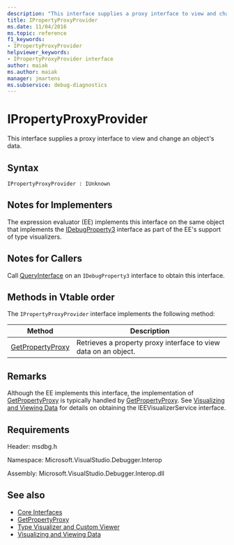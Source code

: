 ```yaml
---
description: "This interface supplies a proxy interface to view and change an object's data."
title: IPropertyProxyProvider
ms.date: 11/04/2016
ms.topic: reference
f1_keywords:
- IPropertyProxyProvider
helpviewer_keywords:
- IPropertyProxyProvider interface
author: maiak
ms.author: maiak
manager: jmartens
ms.subservice: debug-diagnostics
---
```

# IPropertyProxyProvider

This interface supplies a proxy interface to view and change an object's data.

## Syntax

```
IPropertyProxyProvider : IUnknown
```

## Notes for Implementers
 The expression evaluator (EE) implements this interface on the same object that implements the [IDebugProperty3](../../../extensibility/debugger/reference/idebugproperty3.md) interface as part of the EE's support of type visualizers.

## Notes for Callers
 Call [QueryInterface](/cpp/atl/queryinterface) on an `IDebugProperty3` interface to obtain this interface.

## Methods in Vtable order
 The `IPropertyProxyProvider` interface implements the following method:

|Method|Description|
|------------|-----------------|
|[GetPropertyProxy](../../../extensibility/debugger/reference/ipropertyproxyprovider-getpropertyproxy.md)|Retrieves a property proxy interface to view data on an object.|

## Remarks
 Although the EE implements this interface, the implementation of [GetPropertyProxy](../../../extensibility/debugger/reference/ipropertyproxyprovider-getpropertyproxy.md) is typically handled by [GetPropertyProxy](../../../extensibility/debugger/reference/ieevisualizerservice-getpropertyproxy.md). See [Visualizing and Viewing Data](../../../extensibility/debugger/visualizing-and-viewing-data.md) for details on obtaining the IEEVisualizerService interface.

## Requirements
 Header: msdbg.h

 Namespace: Microsoft.VisualStudio.Debugger.Interop

 Assembly: Microsoft.VisualStudio.Debugger.Interop.dll

## See also
- [Core Interfaces](../../../extensibility/debugger/reference/core-interfaces.md)
- [GetPropertyProxy](../../../extensibility/debugger/reference/ieevisualizerservice-getpropertyproxy.md)
- [Type Visualizer and Custom Viewer](../../../extensibility/debugger/type-visualizer-and-custom-viewer.md)
- [Visualizing and Viewing Data](../../../extensibility/debugger/visualizing-and-viewing-data.md)

